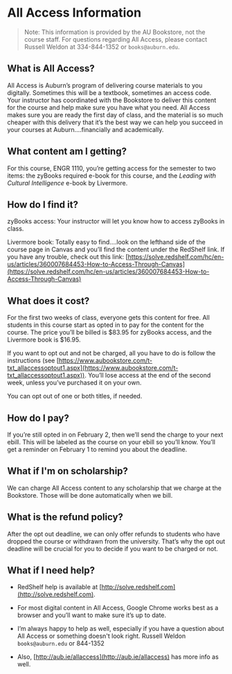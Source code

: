 # All Access Information

> Note: This information is provided by the AU Bookstore, not the course staff.
> For questions regarding All Access, please contact Russell Weldon at
> 334-844-1352 or `books@auburn.edu`.

## What is All Access?

All Access is Auburn’s program of delivering course materials to you digitally.
Sometimes this will be a textbook, sometimes an access code. Your instructor has
coordinated with the Bookstore to deliver this content for the course and help
make sure you have what you need. All Access makes sure you are ready the first
day of class, and the material is so much cheaper with this delivery that it’s
the best way we can help you succeed in your courses at Auburn….financially and
academically.

## What content am I getting?

For this course, ENGR 1110, you’re getting access for the semester to two items:
the zyBooks required e-book for this course, and the *Leading with Cultural
Intelligence* e-book by Livermore.

## How do I find it?

zyBooks access: Your instructor will let you know how to access zyBooks in
class.  

Livermore book: Totally easy to find….look on the lefthand side of the course
page in Canvas and you’ll find the content under the RedShelf link.  If you have
any trouble, check out this link:
[https://solve.redshelf.com/hc/en-us/articles/360007684453-How-to-Access-Through-Canvas](https://solve.redshelf.com/hc/en-us/articles/360007684453-How-to-Access-Through-Canvas)

## What does it cost?

For the first two weeks of class, everyone gets this content for free.  All
students in this course start as opted in to pay for the content for the course.
The price you’ll be billed is $83.95 for zyBooks access, and the Livermore book
is $16.95.

If you want to opt out and not be charged, all you have to do is follow the
instructions (see
[https://www.aubookstore.com/t-txt_allaccessoptout1.aspx](https://www.aubookstore.com/t-txt_allaccessoptout1.aspx)).
You’ll lose access at the end of the second week, unless you’ve purchased it on
your own.

You can opt out of one or both titles, if needed.

## How do I pay?

If you’re still opted in on February 2, then we’ll send the charge to your next
ebill.  This will be labeled as the course on your ebill so you’ll know. You’ll
get a reminder on February 1 to remind you about the deadline. 

## What if I'm on scholarship?

We can charge All Access content to any scholarship that we charge at the
Bookstore.  Those will be done automatically when we bill.

## What is the refund policy?

After the opt out deadline, we can only offer refunds to students who have
dropped the course or withdrawn from the university. That’s why the opt out
deadline will be crucial for you to decide if you want to be charged or not.

## What if I need help?

- RedShelf help is available at
  [http://solve.redshelf.com](http://solve.redshelf.com).

- For most digital content in All Access, Google Chrome works best as a browser
  and you’ll want to make sure it’s up to date.  

- I’m always happy to help as well, especially if you have a question about All
  Access or something doesn't look right.  Russell Weldon `books@auburn.edu` or
  844-1352

- Also, [http://aub.ie/allaccess](http://aub.ie/allaccess) has more info as
  well.

